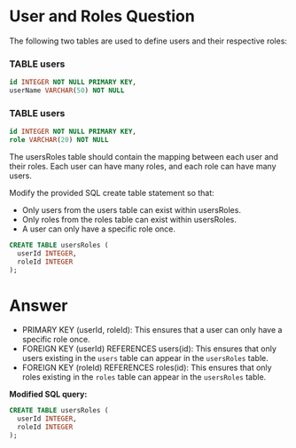 # User and Roles Question

The following two tables are used to define users and their respective roles:

### TABLE users
```sql
id INTEGER NOT NULL PRIMARY KEY,
userName VARCHAR(50) NOT NULL
```

### TABLE users
```sql
id INTEGER NOT NULL PRIMARY KEY,
role VARCHAR(20) NOT NULL
```

The usersRoles table should contain the mapping between each user and their roles. Each user can have many roles, and each role can have many users.

Modify the provided SQL create table statement so that:

- Only users from the users table can exist within usersRoles.
- Only roles from the roles table can exist within usersRoles.
- A user can only have a specific role once.

```sql
CREATE TABLE usersRoles (
  userId INTEGER,
  roleId INTEGER
);
```

# Answer

- PRIMARY KEY (userId, roleId): This ensures that a user can only have a specific role once.
- FOREIGN KEY (userId) REFERENCES users(id): This ensures that only users existing in the `users` table can appear in the `usersRoles` table.
- FOREIGN KEY (roleId) REFERENCES roles(id): This ensures that only roles existing in the `roles` table can appear in the `usersRoles` table.

**Modified SQL query:**

```sql
CREATE TABLE usersRoles (
  userId INTEGER,
  roleId INTEGER
);
```
